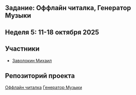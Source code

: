 ## Задание: Оффлайн читалка, Генератор Музыки
## Неделя 5: 11-18 октября 2025 

## Участники
- [Заволокин Михаил](https://github.com/Sunder32) 

## Репозиторий проекта
[Оффлайн читалка](https://github.com/Sunder32/Kniga)
[Генератор Музыки](https://github.com/Sunder32/Music)